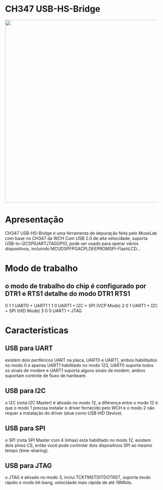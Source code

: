 # CH347 USB-HS-Bridge

<p><img alt="" src="https://raw.githubusercontent.com/YTEC-info/CH347-Softwares/main/Datasheet%20%26%20Manual/USB-HS-Bridge/Ch347-1.jpg" style="float:center; height:600px; width:600px" /></p>




# Apresentação 
CH347 USB-HS-Bridge é uma ferramenta de depuração feita pelo MuseLab com base no CH347 da WCH Com USB 2.0 de alta velocidade, suporta USB-to-I2CSPIUARTJTAGGPIO, pode ser usado para operar vários dispositivos, incluindo MCUDSPFPGACPLDEEPROMSPI-FlashLCD...


# Modo de trabalho
o modo de trabalho do chip é configurado por DTR1 e RTS1
detalhe do modo DTR1 RTS1
------------------------
0     1     1    UART0 + UART1 
1     1     0    UART1 + I2C + SPI (VCP Mode) 
2     0     1    UART1 + I2C + SPI (HID Mode) 
3     0     0    UART1 + JTAG  

# Características
## USB para UART
existem dois periféricos UART na placa, UART0 e UART1, ambos habilitados no modo 0 e apenas UART1 habilitado no modo 123, UART0 suporta todos os sinais de modem e UART1 suporta alguns sinais de modem, ambos suportam controle de fluxo de hardware.


## USB para I2C
o I2C (nota I2C Master) é ativado no modo 12, a diferença entre o modo 12 é que o modo 1 precisa instalar o driver fornecido pelo WCH e o modo 2 não requer a instalação do driver (atue como USB HID Device).

## USB para SPI
o SPI (nota SPI Master com 4 linhas) está habilitado no modo 12, existem dois pinos CS, então você pode controlar dois dispositivos SPI ao mesmo tempo (time-sharing).

## USB para JTAG
o JTAG é ativado no modo 3, inclui TCKTMSTDITDOTRST, suporta modo rápido e modo bit-bang, velocidade mais rápida de até 18Mbits.

